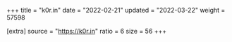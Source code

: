 +++
title = "k0r.in"
date = "2022-02-21"
updated = "2022-03-22"
weight = 57598

[extra]
source = "https://k0r.in"
ratio = 6
size = 56
+++
